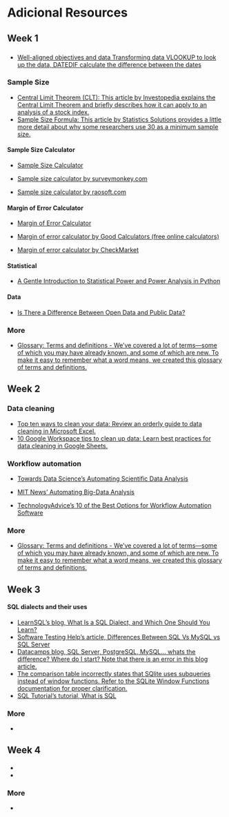 # Adicional Resources

## Week 1

###

- [Well-aligned objectives and data Transforming data VLOOKUP to look up the data, DATEDIF calculate the difference between the dates](week1/Well-aligned-objectives-and-data.pdf)

### Sample Size

- [Central Limit Theorem (CLT): This article by Investopedia explains the Central Limit Theorem and briefly describes how it can apply to an analysis of a stock index.](https://www.investopedia.com/terms/c/central_limit_theorem.asp)
- [Sample Size Formula: This article by Statistics Solutions provides a little more detail about why some researchers use 30 as a minimum sample size.](https://www.statisticssolutions.com/dissertation-resources/sample-size-calculation-and-sample-size-justification/sample-size-formula/)

#### Sample Size Calculator

- [Sample Size Calculator](https://docs.google.com/spreadsheets/d/1kBTvnpH2qOLJx4XWjUG1v-GF4LPmOhequy_9VRyslJ8/template/preview)

- [Sample size calculator by surveymonkey.com](https://www.surveymonkey.com/mp/sample-size-calculator/)

- [Sample size calculator by raosoft.com](<http://www.raosoft.com/samplesize.html>)

#### Margin of Error Calculator

- [Margin of Error Calculator](https://www.google.com/url?q=https://docs.google.com/spreadsheets/d/1gdhfyA3_vMnQ1cDaGSCshXd5ezLtVPfLhxc9STGq6B8/template/preview&sa=D&source=editors&ust=1625603636025000&usg=AOvVaw0BLkCfYvEulQnuysANCgzO)

- [Margin of error calculator by G​ood Calculators (free online calculators)](https://goodcalculators.com/margin-of-error-calculator/)
- [Margin of error calculator by CheckMarket](https://www.checkmarket.com/sample-size-calculator/#sample-size-margin-of-error-calculator)

#### Statistical

- [A Gentle Introduction to Statistical Power and Power Analysis in Python](https://machinelearningmastery.com/statistical-power-and-power-analysis-in-python/)

#### Data

- [Is There a Difference Between Open Data and Public Data?](https://towardsdatascience.com/is-there-a-difference-between-open-data-and-public-data-6261cd7b5389)

### More

- [Glossary: Terms and definitions - We’ve covered a lot of terms—some of which you may have already known, and some of which are new. To make it easy to remember what a word means, we created this glossary of terms and definitions.](https://docs.google.com/document/d/1Ij-diqvlxXx7_GEA1pCovuars8d67iOWSFccrp3Vgv4/template/preview?resourcekey=0-ckHhfy9jV7IWpzJ7k5h20A)

## Week 2

### Data cleaning

- [Top ten ways to clean your data: Review an orderly guide to data cleaning in Microsoft Excel.](https://support.microsoft.com/en-us/office/top-ten-ways-to-clean-your-data-2844b620-677c-47a7-ac3e-c2e157d1db19)
- [10 Google Workspace tips to clean up data: Learn best practices for data cleaning in Google Sheets.](https://support.google.com/a/users/answer/9604139?hl=en#zippy=)

### Workflow automation

- [Towards Data Science’s Automating Scientific Data Analysis](https://towardsdatascience.com/automating-scientific-data-analysis-part-1-c9979cd0817e)

- [MIT News’ Automating Big-Data Analysis](https://news.mit.edu/2016/automating-big-data-analysis-1021)

- [TechnologyAdvice’s 10 of the Best Options for Workflow Automation Software](https://technologyadvice.com/blog/information-technology/top-10-workflow-automation-software/)

### More

- [Glossary: Terms and definitions - We’ve covered a lot of terms—some of which you may have already known, and some of which are new. To make it easy to remember what a word means, we created this glossary of terms and definitions.](https://docs.google.com/document/d/1JC24x3TypcFdueCPEd5UAnKIzL9sM8UpOKaMHdibiq4/template/preview)


## Week 3

#### SQL dialects and their uses


- [LearnSQL’s blog, What Is a SQL Dialect, and Which One Should You Learn?](https://learnsql.com/blog/what-sql-dialect-to-learn/)
- [Software Testing Help’s article, Differences Between SQL Vs MySQL vs SQL Server](https://www.softwaretestinghelp.com/sql-vs-mysql-vs-sql-server/)
- [Datacamps blog, SQL Server, PostgreSQL, MySQL... whats the difference? Where do I start? Note that there is an error in this blog article.](https://www.datacamp.com/community/blog/sql-differences)
- [The comparison table incorrectly states that SQlite uses subqueries instead of window functions. Refer to the SQLite Window Functions documentation for proper clarification.](https://sqlite.org/windowfunctions.html)
- [SQL Tutorial’s tutorial, What is SQL](https://www.sqltutorial.org/what-is-sql/)


### More

- []()

## Week 4

####

- []()
-
### More

- []()
